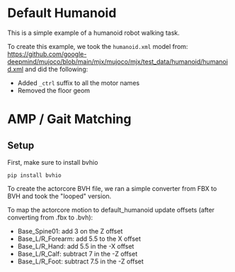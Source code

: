 # Default Humanoid

This is a simple example of a humanoid robot walking task.

To create this example, we took the `humanoid.xml` model from: https://github.com/google-deepmind/mujoco/blob/main/mjx/mujoco/mjx/test_data/humanoid/humanoid.xml and did the following:

- Added `_ctrl` suffix to all the motor names
- Removed the floor geom

# AMP / Gait Matching

## Setup

First, make sure to install bvhio

```
pip install bvhio
```

To create the actorcore BVH file, we ran a simple converter from FBX to BVH and took the "looped" version.

To map the actorcore motion to default_humanoid update offsets (after converting from .fbx to .bvh):

- Base_Spine01: add 3 on the Z offset
- Base_L/R_Forearm: add 5.5 to the X offset
- Base_L/R_Hand: add 5.5 in the -X offset
- Base_L/R_Calf: subtract 7 in the -Z offset
- Base_L/R_Foot: subtract 7.5 in the -Z offset
